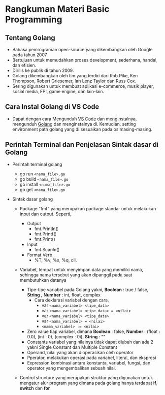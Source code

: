 # **Rangkuman Materi Basic Programming**

## **Tentang Golang**

- Bahasa pemrograman open-source yang dikembangkan oleh Google pada tahun 2007.
- Bertujuan untuk memudahkan proses development, sederhana, handal, dan efisien.
- Dirilis ke publik di tahun 2009.
- Golang dikembangkan oleh tim yang terdiri dari Rob Pike, Ken Thompson, Robert Griesemer, Ian Lenz Taylor dan Russ Cox.
- Sering digunakan untuk membuat aplikasi e-commerce, musik player, sosial media, FPI, game engine, dan lain-lain.

## **Cara Instal Golang di VS Code**

- Dapat dengan cara Mengunduh [VS Code](https://code.visualstudio.com/download) dan menginstalnya, mengunduh [Golang](https://go.dev/dl/) dan menginstalnya di. Kemudian, setting environment path golang yang di sesuaikan pada os masing-masing.

## **Perintah Terminal dan Penjelasan Sintak dasar di Golang**

- Perintah terminal golang

  - go run `<nama_file>.go`
  - go build `<nama_file>.go`
  - go install `<nama_file>.go`
  - go get `<nama_file>.go`

- Sintak dasar golang

  - Package "fmt" yang merupakan package standar untuk melakukan input dan output. Seperti,
    - Output
      - fmt.Println()
      - fmt.Printf()
      - fmt.Print()
    - Input
      - fmt.Scanln()
    - Format Verb
      - %T, %v, %s, %q, dll.
  - Variabel, tempat untuk menyimpan data yang memiliki nama, sehingga nama tersebut yang akan dipanggil pada saat membutuhkan datanya

    - Tipe-tipe variabel pada Golang yakni, **Boolean** : true / false, **String** , **Number** : int, float, complex
      - Cara deklarasi variabel dengan cara,
        - var `<nama_variabel> <tipe_data>`
        - var `<nama_variabel> <tipe_data> = <nilai>`
        - var `<nama_variabel> <tipe_data>`
        - var `<nama_variabel> = <nilai>`
        - `<nama_variabel> := <nilai>`
    - Zero value tiap variabel, dimana **Boolean** : false, **Number** : (float : 0.0), (int : 0), (complex : 0i), **String** : ""
    - Constants variabel yang nilainya tidak dapat diubah dan ada 2 yakni Single Constant dan Multiple Constant
    - Operand, nilai yang akan dioperasikan oleh operator
    - Pperator, melakukan operasi pada variabel, literal, dan ekspresi
    - Expression kombinasi antara konstanta, variabel, fungsi, dan operator yang mengembalikan sebuah nilai.

  - Control structure yang merupakan struktur yang digunakan untuk mengatur alur program yang dimana pada golang hanya terdapat **if**, **switch** dan **for**

